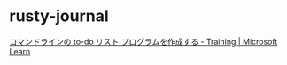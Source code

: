 # rusty-journal

[コマンドラインの to-do リスト プログラムを作成する - Training | Microsoft Learn](https://learn.microsoft.com/ja-jp/training/modules/rust-create-command-line-program/)
